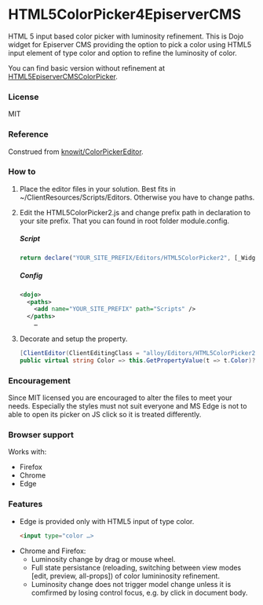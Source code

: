 # HTML5ColorPicker4EpiserverCMS
HTML 5 input based color picker with luminosity refinement. This is Dojo widget for Episerver CMS providing the option to pick a color using HTML5 input element of type color and option to refine the luminosity of color.

You can find basic version without refinement at [HTML5EpiserverCMSColorPicker](https://github.com/JiriCepelkaFirstLineSoftware/HTML5EpiserverCMSColorPicker).

### License
MIT

### Reference
Construed from [knowit/ColorPickerEditor](https://github.com/knowit/ColorPickerEditor).

### How to

1. Place the editor files in your solution. Best fits in ~/ClientResources/Scripts/Editors. Otherwise you have to change paths.
2. Edit the HTML5ColorPicker2.js and change prefix path in declaration to your site prefix. That you can found in root folder module.config.

    ##### Script

    ``` javascript
    return declare("YOUR_SITE_PREFIX/Editors/HTML5ColorPicker2", [_Widget, _TemplatedMixin, _CssStateMixin],
     ```
    ##### Config

    ```xml
    <dojo>    
      <paths>
        <add name="YOUR_SITE_PREFIX" path="Scripts" />
      </paths>
        …
    ```
    
3. Decorate and setup the property.
    ```c#
    [ClientEditor(ClientEditingClass = "alloy/Editors/HTML5ColorPicker2")]
    public virtual string Color => this.GetPropertyValue(t => t.Color)?.Split(',')[0];
    ```
### Encouragement

Since MIT licensed you are encouraged to alter the files to meet your needs. Especially the styles must not suit everyone and MS Edge is not to able to open its picker on JS click so it is treated differently.

### Browser support

Works with:
* Firefox
* Chrome
* Edge

### Features

* Edge is provided only with HTML5 input of type color.
    ```HTML
    <input type="color …>
    ```
* Chrome and Firefox:    
    * Luminosity change by drag or mouse wheel.    
    * Full state persistance (reloading, switching between view modes [edit, preview, all-props]) of color lumininosity refinement.
    * Luminosity change does not trigger model change unless it is comfirmed by losing control focus, e.g. by click in document body.
    
